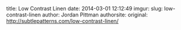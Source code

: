 title: Low Contrast Linen
date: 2014-03-01 12:12:49
imgur: 
slug: low-contrast-linen
author: Jordan Pittman
authorsite: 
original: http://subtlepatterns.com/low-contrast-linen/
